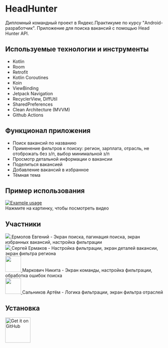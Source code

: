# HeadHunter
Дипломный командный проект в Яндекс.Практикуме по курсу "Android-разработчик". Приложение для поиска вакансий с помощью Head Hunter API.

## Используемые технологии и инструменты
- Kotlin
- Room
- Retrofit
- Kotlin Coroutines
- Koin
- ViewBinding
- Jetpack Navigation
- RecyclerView, DiffUtil
- SharedPreferences
- Clean Architecture (MVVM)
- Github Actions

## Функционал приложения
- Поиск вакансий по названию
- Применение фильтров к поиску: регион, зарплата, отрасль, не отоброжать без з/п, выбор минимальной з/п
- Просмотр детальной информации о вакансии
- Поделиться вакансией
- Добавление вакансий в избранное
- Тёмная тема

## Пример использования

[![Example usage](http://i3.ytimg.com/vi/mSNWFp66Gbk/hqdefault.jpg)](https://youtu.be/mSNWFp66Gbk "Example usage")
<br>
<a>Нажмите на картинку, чтобы посмотреть видео</a>

## Участники

<a href="https://github.com/zhek1chan">
  <img src="https://github.com/zhek1chan.png?size=50"/>
</a> Ермолов Евгений - Экран поиска, пагинация поиска, экран избранных вакансий, настройка фильтрации <br>
<a href="https://github.com/sergen355">
  <img src="https://github.com/sergen355.png?size=50"/>
</a> Сергей Ермаков - Настройка фильтрации, экран деталей вакансии, экран фильтра региона <br>
<a href="https://github.com/niketch1">
  <img src="https://github.com/niketch1.png?size=50"  width="50" 
     height="50"/>
</a> Маркович Никита - Экран команды, настройка фильтрации, обработка ошибок поиска<br>
<a href="https://github.com/EngiBarnaby">
  <img src="https://github.com/EngiBarnaby.png?size=50"  width="50" 
     height="50"/>
</a> Сальников Артём - Логика фильтрации, экран фильтра отраслей

## Установка

[<img src="https://raw.githubusercontent.com/mateusz-bak/openreads/master/doc/github/get-it-on-github.png"
    alt="Get it on GitHub"
    height="80">](https://github.com/zhek1chan/HeadHunter/releases/tag/v1.0.0)
